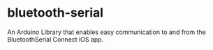 # bluetooth-serial
An Arduino Library that enables easy communication to and from the BluetoothSerial Connect iOS app.
